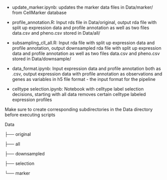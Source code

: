 * update_marker.ipynb: updates the marker data files in Data/marker/ from CellMarker database

* profile_annotation.R: Input rds file in Data/original, output rda file with split up expression data and profile annotation as well as two files data.csv and pheno.csv stored in Data/all/

* subsampling_cll_all.R: Input rda file with split up expression data and profile annotation, output downsampled rda file with split up expression data and profile annotation as well as two files data.csv and pheno.csv stored in Data/downsample/

* data_format.ipynb: Input expression data and profile annotation both as .csv, output expression data with profile annotation as observations and genes as variables in h5 file format - the input format for the pipeline

* celltype selection.ipynb: Notebook with celltype label selection decisions, starting with all data removes certain celltype labeled expression profiles


Make sure to create corresponding subdirectories in the Data directory before executing scripts

Data

├── original

├── all

├── downsampled

├── selection

└── marker
